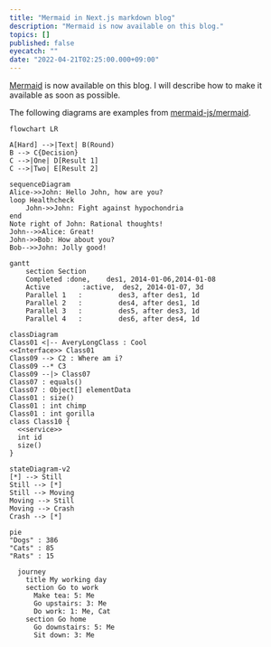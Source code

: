 ```yaml
---
title: "Mermaid in Next.js markdown blog"
description: "Mermaid is now available on this blog."
topics: []
published: false
eyecatch: ""
date: "2022-04-21T02:25:00.000+09:00"
---
```


[Mermaid](https://mermaid-js.github.io/mermaid/#/) is now available on this blog.
I will describe how to make it available as soon as possible.

The following diagrams are examples from [mermaid-js/mermaid](https://github.com/mermaid-js/mermaid).

```mermaid
flowchart LR 

A[Hard] -->|Text| B(Round)
B --> C{Decision}
C -->|One| D[Result 1]
C -->|Two| E[Result 2]
```


```mermaid
sequenceDiagram
Alice->>John: Hello John, how are you?
loop Healthcheck
    John->>John: Fight against hypochondria
end
Note right of John: Rational thoughts!
John-->>Alice: Great!
John->>Bob: How about you?
Bob-->>John: Jolly good!
```


```mermaid
gantt
    section Section
    Completed :done,    des1, 2014-01-06,2014-01-08
    Active        :active,  des2, 2014-01-07, 3d
    Parallel 1   :         des3, after des1, 1d
    Parallel 2   :         des4, after des1, 1d
    Parallel 3   :         des5, after des3, 1d
    Parallel 4   :         des6, after des4, 1d
```


```mermaid
classDiagram
Class01 <|-- AveryLongClass : Cool
<<Interface>> Class01
Class09 --> C2 : Where am i?
Class09 --* C3
Class09 --|> Class07
Class07 : equals()
Class07 : Object[] elementData
Class01 : size()
Class01 : int chimp
Class01 : int gorilla
class Class10 {
  <<service>>
  int id
  size()
}
```


```mermaid
stateDiagram-v2
[*] --> Still
Still --> [*]
Still --> Moving
Moving --> Still
Moving --> Crash
Crash --> [*]
```


```mermaid
pie
"Dogs" : 386
"Cats" : 85
"Rats" : 15
```


```mermaid
  journey
    title My working day
    section Go to work
      Make tea: 5: Me
      Go upstairs: 3: Me
      Do work: 1: Me, Cat
    section Go home
      Go downstairs: 5: Me
      Sit down: 3: Me
```
